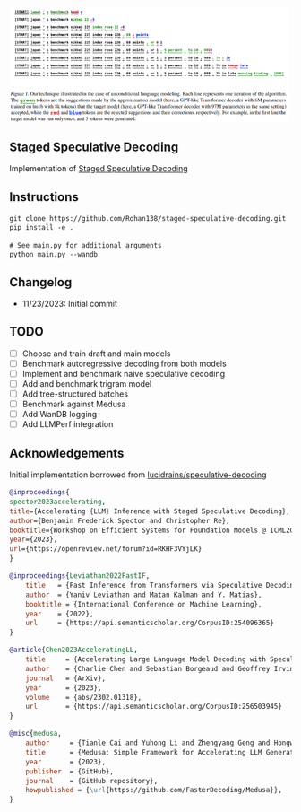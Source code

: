 <img src="./speculative-decoding.png" width="500px"></img>

## Staged Speculative Decoding
Implementation of [Staged Speculative Decoding](https://arxiv.org/abs/2308.04623)

## Instructions
```
git clone https://github.com/Rohan138/staged-speculative-decoding.git
pip install -e .

# See main.py for additional arguments
python main.py --wandb
```

## Changelog
- 11/23/2023: Initial commit

## TODO
- [ ] Choose and train draft and main models
- [ ] Benchmark autoregressive decoding from both models
- [ ] Implement and benchmark naive speculative decoding
- [ ] Add and benchmark trigram model
- [ ] Add tree-structured batches
- [ ] Benchmark against Medusa
- [ ] Add WanDB logging
- [ ] Add LLMPerf integration

## Acknowledgements

Initial implementation borrowed from [lucidrains/speculative-decoding](https://github.com/lucidrains/speculative-decoding)

```bibtex
@inproceedings{
spector2023accelerating,
title={Accelerating {LLM} Inference with Staged Speculative Decoding},
author={Benjamin Frederick Spector and Christopher Re},
booktitle={Workshop on Efficient Systems for Foundation Models @ ICML2023},
year={2023},
url={https://openreview.net/forum?id=RKHF3VYjLK}
}
```

```bibtex
@inproceedings{Leviathan2022FastIF,
    title   = {Fast Inference from Transformers via Speculative Decoding},
    author  = {Yaniv Leviathan and Matan Kalman and Y. Matias},
    booktitle = {International Conference on Machine Learning},
    year    = {2022},
    url     = {https://api.semanticscholar.org/CorpusID:254096365}
}
```

```bibtex
@article{Chen2023AcceleratingLL,
    title     = {Accelerating Large Language Model Decoding with Speculative Sampling},
    author    = {Charlie Chen and Sebastian Borgeaud and Geoffrey Irving and Jean-Baptiste Lespiau and L. Sifre and John M. Jumper},
    journal   = {ArXiv},
    year      = {2023},
    volume    = {abs/2302.01318},
    url       = {https://api.semanticscholar.org/CorpusID:256503945}
}
```

```bibtex
@misc{medusa,
    author     = {Tianle Cai and Yuhong Li and Zhengyang Geng and Hongwu Peng and Tri Dao},
    title      = {Medusa: Simple Framework for Accelerating LLM Generation with Multiple Decoding Heads},
    year       = {2023},
    publisher  = {GitHub},
    journal    = {GitHub repository},
    howpublished = {\url{https://github.com/FasterDecoding/Medusa}},
}
```
